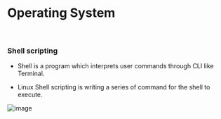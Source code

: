# Operating System

<br>

### Shell scripting

- Shell is a program which interprets user commands through CLI like Terminal. 

- Linux Shell scripting is writing a series of command for the shell to execute.

![image](https://user-images.githubusercontent.com/62002485/121056953-f3b50900-c7e8-11eb-99cd-d59036002161.png)
